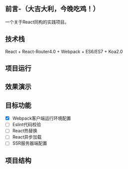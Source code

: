 
## 前言-（大吉大利，今晚吃鸡！）

一个关于React同构的实践项目。

## 技术栈

React + React-Router4.0 + Webpack + ES6/ES7 + Koa2.0

## 项目运行

## 效果演示

## 目标功能

- [x] Webpack客户端运行环境配置
- [ ] Eslint代码校验
- [ ] React热替换
- [ ] React异步加载
- [ ] SSR服务器端配置

## 项目结构

